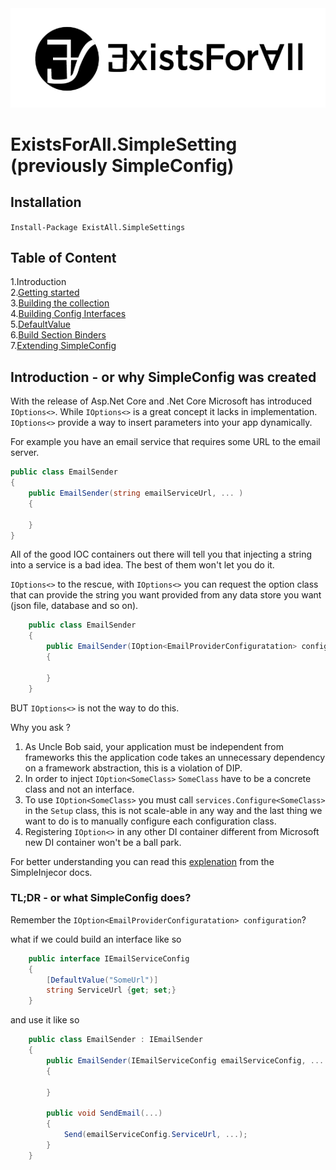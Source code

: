 <img src="https://raw.githubusercontent.com/existall/Shepherd/master/art/logo.png" alt="ExistsForAll">

ExistsForAll.SimpleSetting (previously SimpleConfig)
=====================

## Installation 
`Install-Package ExistAll.SimpleSettings`

## Table of Content
1.Introduction  
2.[Getting started](https://github.com/existall/SimpleConfig/blob/master/docs/getting_started.md)  
3.[Building the collection](https://github.com/existall/SimpleConfig/blob/master/docs/building_the_collection.md)  
4.[Building Config Interfaces](https://github.com/existall/SimpleConfig/blob/master/docs/Build%20Config%20Interface.md)  
5.[DefaultValue](https://github.com/existall/SimpleConfig/blob/master/docs/Default%20Values.md)  
6.[Build Section Binders](https://github.com/existall/SimpleConfig/blob/master/docs/Build%20a%20SectionBinder.md)  
7.[Extending SimpleConfig](https://github.com/existall/SimpleConfig/blob/master/docs/Extend%20Simple%20Config.md)

Introduction - or why SimpleConfig was created
----------------------------------------------

With the release of Asp.Net Core and .Net Core Microsoft has introduced `IOptions<>`.
While `IOptions<>` is a great concept it lacks in implementation.
`IOptions<>` provide a way to insert parameters into your app dynamically.

For example you have an email service that requires some URL to the email server.

``` c#
public class EmailSender
{
    public EmailSender(string emailServiceUrl, ... )
    {

    }
}
```

All of the good IOC containers out there will tell you that injecting a string into a service is a bad idea.
The best of them won't let you do it.

`IOptions<>` to the rescue, with `IOptions<>` you can request the option class that can provide the string you want provided from any data store you want (json file, database and so on).
``` c#
    public class EmailSender
    {
        public EmailSender(IOption<EmailProviderConfiguratation> configuration, ... )
        {

        }
    }
```
BUT `IOptions<>` is not the way to do this.

Why you ask ?

1.  As Uncle Bob said, your application must be independent from frameworks this the application code takes an unnecessary dependency on a framework abstraction, this is a violation of DIP.
2.  In order to inject `IOption<SomeClass>` `SomeClass` have to be a concrete class and not an interface.
3.  To use `IOption<SomeClass>` you must call `services.Configure<SomeClass>` in the `Setup` class, this is not scale-able in any way and the last thing we want to do is to manually configure each configuration class.
4.  Registering `IOption<>` in any other DI container different from Microsoft new DI container won't be a ball park.

For better understanding you can read this [explenation](http://https://simpleinjector.readthedocs.io/en/latest/aspnetintegration.html#working-with-ioption-t) from the SimpleInjecor docs.

### TL;DR - or what SimpleConfig does?

Remember the `IOption<EmailProviderConfiguratation> configuration`?

what if we could build an interface like so
``` c#
    public interface IEmailServiceConfig
    {
        [DefaultValue("SomeUrl")]
        string ServiceUrl {get; set;}
    }
```
and use it like so
``` c#
    public class EmailSender : IEmailSender
    {
        public EmailSender(IEmailServiceConfig emailServiceConfig, ... )
        {

        }

        public void SendEmail(...)
        {
            Send(emailServiceConfig.ServiceUrl, ...);
        }
    }
```
